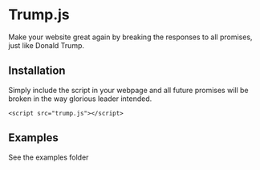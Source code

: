 # Trump.js
Make your website great again by breaking the responses to all promises, just like Donald Trump.

## Installation
Simply include the script in your webpage and all future promises will be broken in the way glorious leader intended.

```
<script src="trump.js"></script>
```

## Examples
See the examples folder